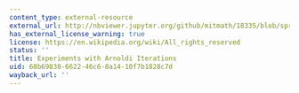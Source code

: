 ```yaml
---
content_type: external-resource
external_url: http://nbviewer.jupyter.org/github/mitmath/18335/blob/spring19/notes/Arnoldi.ipynb
has_external_license_warning: true
license: https://en.wikipedia.org/wiki/All_rights_reserved
status: ''
title: Experiments with Arnoldi Iterations
uid: 68b69830-6622-46c6-8a14-10f7b1828c7d
wayback_url: ''
---
```

